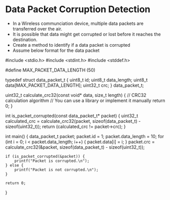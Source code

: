 # Data Packet Corruption Detection
* In a Wireless communciation device, multiple data packets are transferred over the air. 
* It is possible that data might get corrupted or lost before it reaches the destination.
* Create a method to identify if a data packet is corrupted
* Assume below format for the data packet

#include <stdio.h>
#include <stdint.h>
#include <stddef.h>

#define MAX_PACKET_DATA_LENGTH (50)

typedef struct data_packet_t {
    uint8_t id;
    uint8_t data_length;
    uint8_t data[MAX_PACKET_DATA_LENGTH];
    uint32_t crc;
} data_packet_t;

uint32_t calculate_crc32(const void* data, size_t length) {
    // CRC32 calculation algorithm
    // You can use a library or implement it manually
    return 0;
}

int is_packet_corrupted(const data_packet_t* packet) {
    uint32_t calculated_crc = calculate_crc32(packet, sizeof(data_packet_t) - sizeof(uint32_t));
    return (calculated_crc != packet->crc);
}

int main() {
    data_packet_t packet;
    packet.id = 1;
    packet.data_length = 10;
    for (int i = 0; i < packet.data_length; i++) {
        packet.data[i] = i;
    }
    packet.crc = calculate_crc32(&packet, sizeof(data_packet_t) - sizeof(uint32_t));

    if (is_packet_corrupted(&packet)) {
        printf("Packet is corrupted.\n");
    } else {
        printf("Packet is not corrupted.\n");
    }

    return 0;
}
